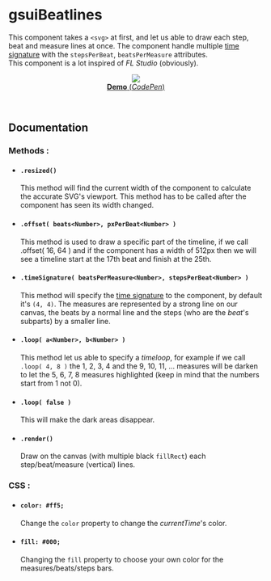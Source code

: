 # gsuiBeatlines

This component takes a `<svg>` at first, and let us able to draw each step, beat and measure lines at once. The component handle multiple [time signature](https://en.wikipedia.org/wiki/Time_signature) with the `stepsPerBeat`, `beatsPerMeasure` attributes.<br/>
This component is a lot inspired of *FL Studio* (obviously).
<br/>
<p align="center">
  <a href="https://cdpn.io/yKrLOO">
    <img src="https://gridsound.github.io/assets/screenshots/gsuiBeatlines.png"/><br/>
    <b>Demo</b> (<i>CodePen</i>)
  </a>
</p>
<br/>

## Documentation

### Methods :

* #### `.resized()`
  This method will find the current width of the component to calculate the accurate SVG's viewport. This method has to be called after the component has seen its width changed.

* #### `.offset( beats<Number>, pxPerBeat<Number> )`
  This method is used to draw a specific part of the timeline, if we call .offset( 16, 64 ) and if the component has a width of 512px then we will see a timeline start at the 17th beat and finish at the 25th.

* #### `.timeSignature( beatsPerMeasure<Number>, stepsPerBeat<Number> )`
  This method will specify the [time signature](https://en.wikipedia.org/wiki/Time_signature) to the component, by default it's `(4, 4)`. The measures are represented by a strong line on our canvas, the beats by a normal line and the steps (who are the *beat*'s subparts) by a smaller line.

* #### `.loop( a<Number>, b<Number> )`
  This method let us able to specify a *timeloop*, for example if we call `.loop( 4, 8 )` the 1, 2, 3, 4 and the 9, 10, 11, ... measures will be darken to let the 5, 6, 7, 8 measures highlighted (keep in mind that the numbers start from 1 not 0).

* #### `.loop( false )`
  This will make the dark areas disappear.

* #### `.render()`
  Draw on the canvas (with multiple black `fillRect`) each step/beat/measure (vertical) lines.

### CSS :

* #### `color: #ff5;`
  Change the `color` property to change the *currentTime*'s color.

* #### `fill: #000;`
  Changing the `fill` property to choose your own color for the measures/beats/steps bars.
